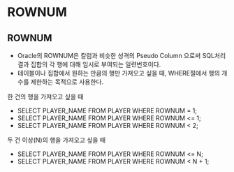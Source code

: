 # ROWNUM
## ROWNUM
- Oracle의 ROWNUM은 칼럼과 비슷한 성격의 Pseudo Column 으로써 SQL처리 결과 집합의 각 행에 대해 임시로 부여되는 일련번호이다.
- 테이블이나 집합에서 원하는 만큼의 행만 가져오고 싶을 때, WHERE절에서 행의 개수를 제한하는 목적으로 사용한다.

한 건의 행을 가져오고 싶을 때
- SELECT PLAYER_NAME FROM PLAYER WHERE ROWNUM = 1;
- SELECT PLAYER_NAME FROM PLAYER WHERE ROWNUM <= 1;
- SELECT PLAYER_NAME FROM PLAYER WHERE ROWNUM < 2;

두 건 이상(N)의 행을 가져오고 싶을 때
- SELECT PLAYER_NAME FROM PLAYER WHERE ROWNUM <= N;
- SELECT PLAYER_NAME FROM PLAYER WHERE ROWNUM < N + 1;

